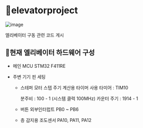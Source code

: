 # 🔵elevatorproject


![image](https://github.com/user-attachments/assets/e42e9b53-3697-4fa6-af3d-f6c2dbd50566)

엘리베이터 구동 관련 코드 게시

## 🔵현재 엘리베이터 하드웨어 구성

- 메인 MCU 
STM32 F411RE

- 주변 기기 핀 세팅 

    - 스테퍼 모터 스텝 주기 계산용 타이머 
      사용 타미어 : TIM10

       분주비 : 100 - 1 (시스템 클럭  100MHz)
      카운터 주기 : 1914 - 1


    - 버튼
        외부인터럽트 PB0 ~ PB6

    - 층 감지용 조도센서
        PA10, PA11, PA12






